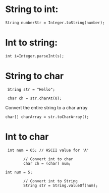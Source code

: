 

# String to int:

```
String numberStr = Integer.toString(number);
```

# Int to string:

```
int i=Integer.parseInt(s);  
```

# String to char
```
 String str = "Hello";
```
```
 char ch = str.charAt(0);
```
Convert the entire string to a char array
```
char[] charArray = str.toCharArray();
```

# Int to char

```
 int num = 65; // ASCII value for 'A'
        
        // Convert int to char
        char ch = (char) num;
```
```
int num = 5;
        
        // Convert int to String
        String str = String.valueOf(num);
```